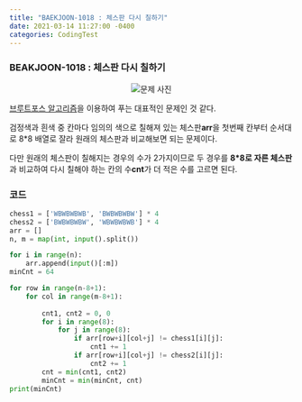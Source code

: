 ```yaml
---
title: "BAEKJOON-1018 : 체스판 다시 칠하기"
date: 2021-03-14 11:27:00 -0400
categories: CodingTest
---
```


### BEAKJOON-1018 : 체스판 다시 칠하기
<center><img alt="문제 사진" src="https://res.cloudinary.com/code9b2n/image/upload/v1615688584/baekjoon/baek-1018-%EC%B2%B4%EC%8A%A4%ED%8C%90_%EB%8B%A4%EC%8B%9C_%EC%B9%A0%ED%95%98%EA%B8%B0.png"></center>

[브루트포스 알고리즘](https://9b2n.github.io/algorithm/Algo-Brute_Force/)을 이용하여 푸는 대표적인 문제인 것 같다.

검정색과 흰색 중 칸마다 임의의 색으로 칠해져 있는 체스판**arr**을 첫번째 칸부터 순서대로 8*8 배열로 잘라 원래의 체스판과 비교해보면 되는 문제이다.

다만 원래의 체스판이 칠해지는 경우의 수가 2가지이므로 두 경우를 **8*8로 자른 체스판**과 비교하여 다시 칠해야 하는 칸의 수**cnt**가 더 적은 수를 고르면 된다.



### 코드
```python
chess1 = ['WBWBWBWB', 'BWBWBWBW'] * 4
chess2 = ['BWBWBWBW', 'WBWBWBWB'] * 4
arr = []
n, m = map(int, input().split())

for i in range(n):
    arr.append(input()[:m])
minCnt = 64

for row in range(n-8+1):
    for col in range(m-8+1):
        
        cnt1, cnt2 = 0, 0
        for i in range(8):
            for j in range(8):
                if arr[row+i][col+j] != chess1[i][j]:
                    cnt1 += 1
                if arr[row+i][col+j] != chess2[i][j]:
                    cnt2 += 1
        cnt = min(cnt1, cnt2)
        minCnt = min(minCnt, cnt)
print(minCnt)
```

